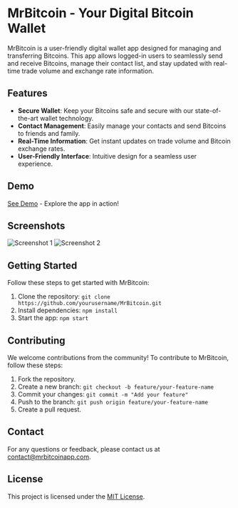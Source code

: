 # MrBitcoin - Your Digital Bitcoin Wallet

MrBitcoin is a user-friendly digital wallet app designed for managing and transferring Bitcoins. This app allows logged-in users to seamlessly send and receive Bitcoins, manage their contact list, and stay updated with real-time trade volume and exchange rate information.

## Features

- **Secure Wallet**: Keep your Bitcoins safe and secure with our state-of-the-art wallet technology.
- **Contact Management**: Easily manage your contacts and send Bitcoins to friends and family.
- **Real-Time Information**: Get instant updates on trade volume and Bitcoin exchange rates.
- **User-Friendly Interface**: Intuitive design for a seamless user experience.

## Demo

[See Demo](https://yourdemo.link) - Explore the app in action!

## Screenshots

![Screenshot 1](/screenshots/screenshot1.png)
![Screenshot 2](/screenshots/screenshot2.png)

## Getting Started

Follow these steps to get started with MrBitcoin:

1. Clone the repository: `git clone https://github.com/yourusername/MrBitcoin.git`
2. Install dependencies: `npm install`
3. Start the app: `npm start`

## Contributing

We welcome contributions from the community! To contribute to MrBitcoin, follow these steps:

1. Fork the repository.
2. Create a new branch: `git checkout -b feature/your-feature-name`
3. Commit your changes: `git commit -m "Add your feature"`
4. Push to the branch: `git push origin feature/your-feature-name`
5. Create a pull request.

## Contact

For any questions or feedback, please contact us at contact@mrbitcoinapp.com.

## License

This project is licensed under the [MIT License](LICENSE).
